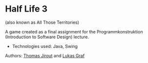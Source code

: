 # Half Life 3
(also known as All Those Territories)

A game created as a final assignment for the Programmkonstruktion (Introduction to Software Design) lecture.

* Technologies used: Java, Swing

Authors: [Thomas Jirout](github.com/schiru) and [Lukas Graf](github.com/lgraf)
